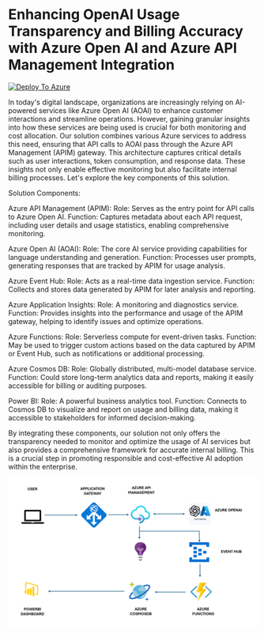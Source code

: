 # Enhancing OpenAI Usage Transparency and Billing Accuracy with Azure Open AI and Azure API Management Integration
[![Deploy To Azure](https://aka.ms/deploytoazurebutton)](https://portal.azure.com/#create/Microsoft.Template/uri/https%3A%2F%2Fraw.githubusercontent.com%2Fashwanibalwani%2FAOAIMonitoring%2Fmain%2Fdeploy%2Fdeploy.generated.json)

In today's digital landscape, organizations are increasingly relying on AI-powered services like Azure Open AI (AOAI) to enhance customer interactions and streamline operations. However, gaining granular insights into how these services are being used is crucial for both monitoring and cost allocation. Our solution combines various Azure services to address this need, ensuring that API calls to AOAI pass through the Azure API Management (APIM) gateway. This architecture captures critical details such as user interactions, token consumption, and response data. These insights not only enable effective monitoring but also facilitate internal billing processes. Let's explore the key components of this solution.

Solution Components:

Azure API Management (APIM):
Role: Serves as the entry point for API calls to Azure Open AI.
Function: Captures metadata about each API request, including user details and usage statistics, enabling comprehensive monitoring.

Azure Open AI (AOAI):
Role: The core AI service providing capabilities for language understanding and generation.
Function: Processes user prompts, generating responses that are tracked by APIM for usage analysis.

Azure Event Hub:
Role: Acts as a real-time data ingestion service.
Function: Collects and stores data generated by APIM for later analysis and reporting.

Azure Application Insights:
Role: A monitoring and diagnostics service.
Function: Provides insights into the performance and usage of the APIM gateway, helping to identify issues and optimize operations.

Azure Functions:
Role: Serverless compute for event-driven tasks.
Function: May be used to trigger custom actions based on the data captured by APIM or Event Hub, such as notifications or additional processing.

Azure Cosmos DB:
Role: Globally distributed, multi-model database service.
Function: Could store long-term analytics data and reports, making it easily accessible for billing or auditing purposes.

Power BI:
Role: A powerful business analytics tool.
Function: Connects to Cosmos DB to visualize and report on usage and billing data, making it accessible to stakeholders for informed decision-making.

By integrating these components, our solution not only offers the transparency needed to monitor and optimize the usage of AI services but also provides a comprehensive framework for accurate internal billing. This is a crucial step in promoting responsible and cost-effective AI adoption within the enterprise.








![Basic Architecture Diagram](media/basicdiagram.png)